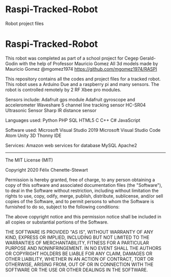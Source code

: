# Raspi-Tracked-Robot
Robot project files

# Raspi-Tracked-Robot
This robot was completed as part of a school project for Cegep Gerald-Godin with the help of Professor Mauricio Gomez
All 3d models made by Mauricio Gomez @mgomez1974
https://github.com/mgomez1974/RASPI

This repository contains all the codes and project files for a tracked robot.
This robot uses a Arduino Due and a raspberry pi and many sensors.
The robot is controlled remotely by 2 RF Xbee pro modules.

Sensors include:
  Adafruit gps module
  Adafruit gyroscope and accelerometer
  Waveshare 5 channel line tracking sensor
  HC-SR04 Ultrasonic Sensor
  Sharp IR distance sensor
  
Languages used:
  Python
  PHP
  SQL
  HTML5
  C
  C++
  C#
  JavaScript
 
 Software used:
   Microsoft Visual Studio 2019
   Microsoft Visual Studio Code
   Atom
   Unity 3D
   Thonny IDE
   
  Services:
    Amazon web services for database
    MySQL
    Apache2
    
 
  
  

----------------------------------------------------------------------------------------------------------------------------------
The MIT License (MIT)

Copyright 2020 Félix Chenette-Stewart

Permission is hereby granted, free of charge, to any person obtaining a copy of this software and associated documentation
files (the "Software"), to deal in the Software without restriction, including without limitation the rights to use, copy, 
odify, merge, publish, distribute, sublicense, and/or sell copies of the Software, and to permit persons to whom the Software 
is furnished to do so, subject to the following conditions:

The above copyright notice and this permission notice shall be included in all copies or substantial portions of the Software.

THE SOFTWARE IS PROVIDED "AS IS", WITHOUT WARRANTY OF ANY KIND, EXPRESS OR IMPLIED, INCLUDING BUT NOT LIMITED TO THE WARRANTIES OF 
MERCHANTABILITY, FITNESS FOR A PARTICULAR PURPOSE AND NONINFRINGEMENT. IN NO EVENT SHALL THE AUTHORS OR COPYRIGHT HOLDERS BE LIABLE
FOR ANY CLAIM, DAMAGES OR OTHER LIABILITY, WHETHER IN AN ACTION OF CONTRACT, TORT OR OTHERWISE, ARISING FROM, OUT OF OR IN CONNECTION
WITH THE SOFTWARE OR THE USE OR OTHER DEALINGS IN THE SOFTWARE.
